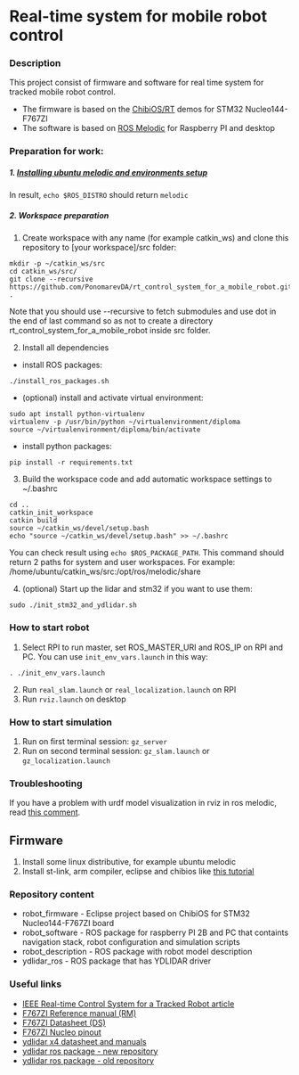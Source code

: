 # Real-time system for mobile robot control

### Description

This project consist of firmware and software for real time system for tracked mobile robot control.
- The firmware is based on the [ChibiOS/RT](http://chibios.org/dokuwiki/doku.php) demos for STM32 Nucleo144-F767ZI
- The software is based on [ROS Melodic](http://wiki.ros.org/melodic) for Raspberry PI and desktop

### Preparation for work:
##### 1. [Installing ubuntu melodic and environments setup](http://wiki.ros.org/melodic/Installation/Ubuntu)
In result, `echo $ROS_DISTRO` should return `melodic`
##### 2. Workspace preparation
1. Create workspace with any name (for example catkin_ws) and clone this repository to [your workspace]/src folder:
```
mkdir -p ~/catkin_ws/src
cd catkin_ws/src/
git clone --recursive https://github.com/PonomarevDA/rt_control_system_for_a_mobile_robot.git .
```
Note that you should use --recursive to fetch submodules and use dot in the end of last command so as not to create a directory rt_control_system_for_a_mobile_robot inside src folder.

2. Install all dependencies
- install ROS packages:
```
./install_ros_packages.sh
```
- (optional) install and activate virtual environment:
```
sudo apt install python-virtualenv
virtualenv -p /usr/bin/python ~/virtualenvironment/diploma
source ~/virtualenvironment/diploma/bin/activate
```
- install python packages:
```
pip install -r requirements.txt
```

3. Build the workspace code and add automatic workspace settings to ~/.bashrc
```
cd ..
catkin_init_workspace
catkin build
source ~/catkin_ws/devel/setup.bash
echo "source ~/catkin_ws/devel/setup.bash" >> ~/.bashrc
```
You can check result using `echo $ROS_PACKAGE_PATH`. This command should return 2 paths for system and user workspaces. For example:
/home/ubuntu/catkin_ws/src:/opt/ros/melodic/share

4. (optional) Start up the lidar and stm32 if you want to use them:
```
sudo ./init_stm32_and_ydlidar.sh
```

### How to start robot

1. Select RPI to run master, set ROS_MASTER_URI and ROS_IP on RPI and PC. You can use `init_env_vars.launch` in this way:

`. ./init_env_vars.launch`

2. Run `real_slam.launch` or `real_localization.launch` on RPI
3. Run `rviz.launch` on desktop

### How to start simulation

1. Run on first terminal session: `gz_server`
2. Run on second terminal session: `gz_slam.launch` or `gz_localization.launch`


### Troubleshooting

If you have a problem with urdf model visualization in rviz in ros melodic, read [this comment](https://github.com/ros-visualization/rviz/issues/1249#issuecomment-403351217).

## Firmware
1. Install some linux distributive, for example ubuntu melodic
2. Install st-link, arm compiler, eclipse and chibios like [this tutorial](https://github.com/KaiL4eK/STM32_ChibiOS/blob/stable_17.6.x/Startup/Linux_setup.md)

### Repository content

* robot_firmware - Eclipse project based on ChibiOS for STM32 Nucleo144-F767ZI board
* robot_software - ROS package for raspberry PI 2B and PC that containts navigation stack, robot configuration and simulation scripts 
* robot_description - ROS package with robot model description
* ydlidar_ros - ROS package that has YDLIDAR driver

### Useful links
* [IEEE Real-time Control System for a Tracked Robot article](https://ieeexplore.ieee.org/document/9039168)
* [F767ZI Reference manual (RM)](http://www.st.com/content/ccc/resource/technical/document/reference_manual/group0/96/8b/0d/ec/16/22/43/71/DM00224583/files/DM00224583.pdf/jcr:content/translations/en.DM00224583.pdf)
* [F767ZI Datasheet (DS)](http://www.st.com/content/ccc/resource/technical/document/datasheet/group3/c5/37/9c/1d/a6/09/4e/1a/DM00273119/files/DM00273119.pdf/jcr:content/translations/en.DM00273119.pdf)
* [F767ZI Nucleo pinout](https://os.mbed.com/platforms/ST-Nucleo-F767ZI/)
* [ydlidar x4 datasheet and manuals](http://www.ydlidar.com/download/)
* [ydlidar ros package - new repository](https://github.com/YDLIDAR/ydlidar_ros/)
* [ydlidar ros package - old repository](https://github.com/EAIBOT/ydlidar/)


